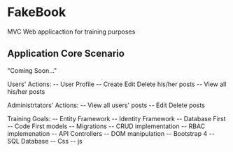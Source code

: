 # FakeBook
MVC Web applicaction for training purposes

## Application Core Scenario
"Coming Soon..."

Users' Actions:
-- User Profile
-- Create Edit Delete his/her posts
-- View all his/her posts

Administrtators' Actions:
-- View all users' posts
-- Edit Delete posts

Training Goals: 
-- Entity Framework
-- Identity Framework
-- Database First
-- Code First models
-- Migrations 
-- CRUD implementation 
-- RBAC implemenation 
-- API Controllers
-- DOM manipulation
-- Bootstrap 4
-- SQL Database 
-- Css 
-- js 


